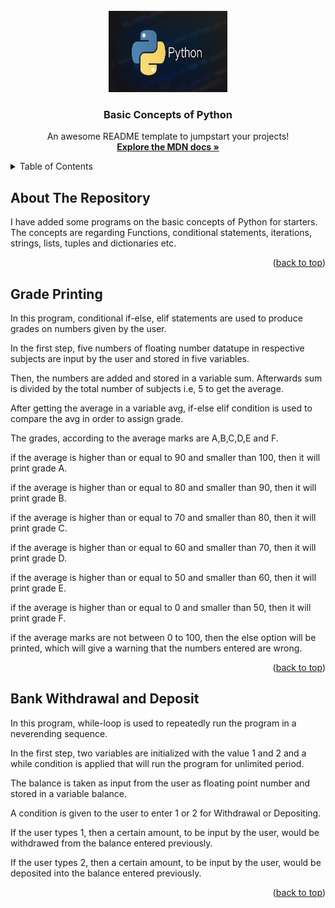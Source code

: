 <div id="top"></div>
<!--
*** Thanks for checking out the Best-README-Template. If you have a suggestion
*** that would make this better, please fork the repo and create a pull request
*** or simply open an issue with the tag "enhancement".
*** Don't forget to give the project a star!
*** Thanks again! Now go create something AMAZING! :D
-->

<!-- PROJECT LOGO -->
<br />
<div align="center">
  <a href="#">
    <img src="Python.png" alt="Logo" width="190" height="130">
  </a>

  <h3 align="center">Basic Concepts of Python </h3>

  <p align="center">
    An awesome README template to jumpstart your projects!
    <br />
    <a href="https://developer.mozilla.org/en-US/docs/Web/JavaScript"><strong>Explore the MDN docs »</strong></a>
    <br />
    
  </p>
</div>

<!-- TABLE OF CONTENTS -->
<details>
  <summary>Table of Contents</summary>
  <ul>
    <li><a href="#about-the-repository">About The Repository</a></li>
    <li><a href="#grade-printing">Python Concept 1 - Conditional statements</a></li>
    <li><a href="#bank-withdrawal-and-deposit">Python Concept 2 - Loops and iterations</a></li>
  </ul>
</details>

<!-- ABOUT THE REPO -->

## About The Repository

I have added some programs on the basic concepts of Python for starters. The concepts are regarding Functions, conditional statements, iterations, strings, lists, tuples and dictionaries etc.

<p align="right">(<a href="#top">back to top</a>)</p>

<!-- USAGE EXAMPLES -->

## Grade Printing

In this program, conditional if-else, elif statements are used to produce grades on numbers given by the user.

In the first step, five numbers of floating number datatupe in respective subjects are input by the user and stored in five variables.

Then, the numbers are added and stored in a variable sum. Afterwards sum is divided by the total number of subjects i.e, 5 to get the average.

After getting the average in a variable avg, if-else elif condition is used to compare the avg in order to assign grade.

The grades, according to the average marks are A,B,C,D,E and F.

if the average is higher than or equal to 90 and smaller than 100, then it will print grade A.

if the average is higher than or equal to 80 and smaller than 90, then it will print grade B.

if the average is higher than or equal to 70 and smaller than 80, then it will print grade C.

if the average is higher than or equal to 60 and smaller than 70, then it will print grade D.

if the average is higher than or equal to 50 and smaller than 60, then it will print grade E.

if the average is higher than or equal to 0 and smaller than 50, then it will print grade F.

if the average marks are not between 0 to 100, then the else option will be printed, which will give a warning that the numbers entered are wrong.

<p align="right">(<a href="#top">back to top</a>)</p>

## Bank Withdrawal and Deposit

In this program, while-loop is used to repeatedly run the program in a neverending sequence.

In the first step, two variables are initialized with the value 1 and 2 and a while condition is applied that will run the program for unlimited period.

The balance is taken as input from the user as floating point number and stored in a variable balance.

A condition is given to the user to enter 1 or 2 for Withdrawal or Depositing.

If the user types 1, then a certain amount, to be input by the user, would be withdrawed from the balance entered previously.

If the user types 2, then a certain amount, to be input by the user, would be deposited into the balance entered previously.

<p align="right">(<a href="#top">back to top</a>)</p>


